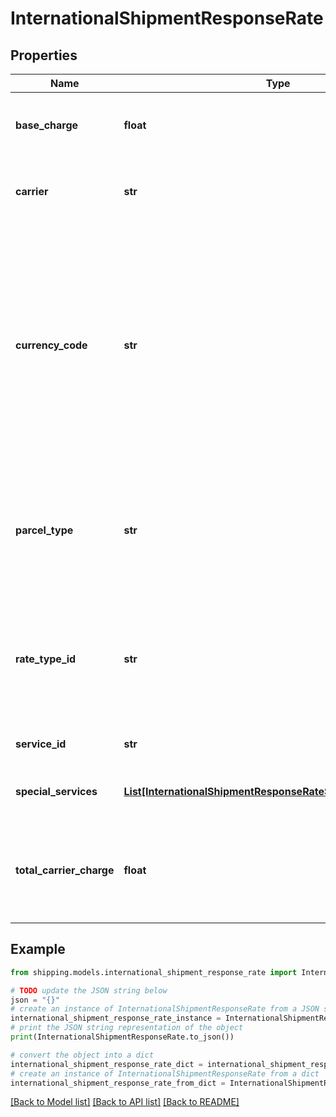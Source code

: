 # InternationalShipmentResponseRate


## Properties

Name | Type | Description | Notes
------------ | ------------- | ------------- | -------------
**base_charge** | **float** | The base service charge is payable to the carrier, excluding special service charges. | [optional] 
**carrier** | **str** | Carrier is a service used to transport the parcels or couriers from one place to another. | [optional] 
**currency_code** | **str** | A three-character (all uppercase letter) symbol of a currency according to the international ISO standard. As a rule, the first two letters denote the name of the country, and the third letter, the name of the currency thereof.For example, for US - the currency is Dollars and code is USD. Similarly for Canada, the currencycode is CAD, and for India, it is INR.  | [optional] 
**parcel_type** | **str** | Parcel Type is required for creating a shipment while rating a parcel, which varies as per Carrier selection. ParcelType have categories like Package, Envelopes, Paks, Boxes, Tube, etc.  | [optional] 
**rate_type_id** | **str** | Its value can be CONTRACT_RATES, COMMERCIAL or COMMERCIAL_BASE for USPS and COMMERCIAL for other carriers depending on the Pitney Bowes contract/subscription | [optional] 
**service_id** | **str** | The unique identifier given to the carrier specific service. | [optional] 
**special_services** | [**List[InternationalShipmentResponseRateSpecialServicesInner]**](InternationalShipmentResponseRateSpecialServicesInner.md) |  This provides a carrier-service based special or extra sevice. | [optional] 
**total_carrier_charge** | **float** | The total amount payable to the carrier, including special service fees, surcharges, and any international taxes and duties, except as noted below: | [optional] 

## Example

```python
from shipping.models.international_shipment_response_rate import InternationalShipmentResponseRate

# TODO update the JSON string below
json = "{}"
# create an instance of InternationalShipmentResponseRate from a JSON string
international_shipment_response_rate_instance = InternationalShipmentResponseRate.from_json(json)
# print the JSON string representation of the object
print(InternationalShipmentResponseRate.to_json())

# convert the object into a dict
international_shipment_response_rate_dict = international_shipment_response_rate_instance.to_dict()
# create an instance of InternationalShipmentResponseRate from a dict
international_shipment_response_rate_from_dict = InternationalShipmentResponseRate.from_dict(international_shipment_response_rate_dict)
```
[[Back to Model list]](../README.md#documentation-for-models) [[Back to API list]](../README.md#documentation-for-api-endpoints) [[Back to README]](../README.md)


